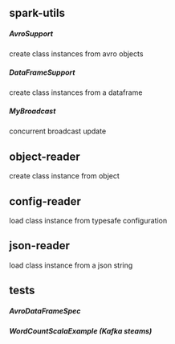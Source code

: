 ## spark-utils

##### AvroSupport

create class instances from avro objects

##### DataFrameSupport

create class instances from a dataframe

##### MyBroadcast

concurrent broadcast update

## object-reader

create class instance from object

## config-reader

load class instance from typesafe configuration

## json-reader

load class instance from a json string

## tests

##### AvroDataFrameSpec

##### WordCountScalaExample (Kafka steams)

